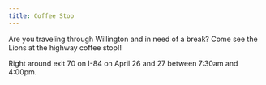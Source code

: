 ```yaml
---
title: Coffee Stop
---
```

Are you traveling through Willington and in need of a break? Come see the Lions at the highway coffee stop!!

Right around exit 70 on I-84 on April 26 and 27 between 7:30am and 4:00pm.
